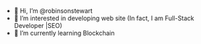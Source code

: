- 👋 Hi, I’m @robinsonstewart
- 👀 I’m interested in developing web site (In fact, I am Full-Stack Developer |SEO)
- 🌱 I’m currently learning Blockchain

<!---
robinsonstewart/robinsonstewart is a ✨ special ✨ repository because its `README.md` (this file) appears on your GitHub profile.
You can click the Preview link to take a look at your changes.
--->
